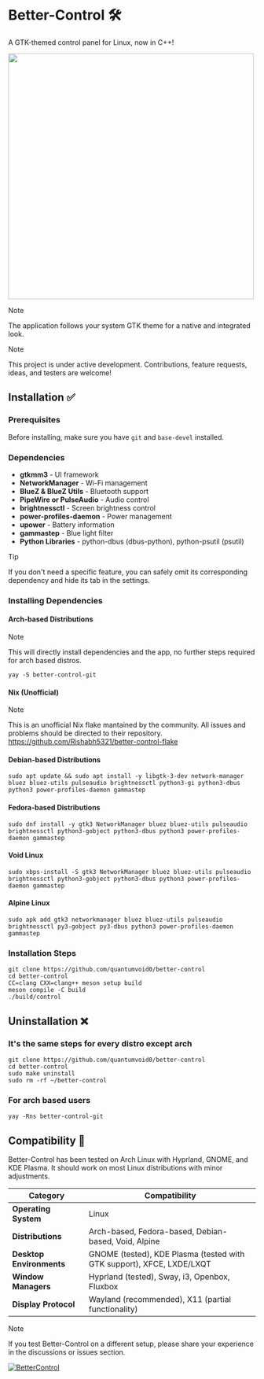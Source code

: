 # Better-Control 🛠️
A GTK-themed control panel for Linux, now in C++!

<img src="https://github.com/user-attachments/assets/b219415d-3dbf-4471-990d-bc8cd0f021c1" width="500">

> [!NOTE]
> The application follows your system GTK theme for a native and integrated look.

> [!NOTE]
> This project is under active development. Contributions, feature requests, ideas, and testers are welcome!

## Installation ✅

### Prerequisites
Before installing, make sure you have `git` and `base-devel` installed.

### Dependencies

- **gtkmm3** - UI framework
- **NetworkManager** - Wi-Fi management
- **BlueZ & BlueZ Utils** - Bluetooth support
- **PipeWire or PulseAudio** - Audio control
- **brightnessctl** - Screen brightness control
- **power-profiles-daemon** - Power management
- **upower** - Battery information
- **gammastep** - Blue light filter
- **Python Libraries** - python-dbus (dbus-python), python-psutil (psutil)

> [!TIP]
> If you don't need a specific feature, you can safely omit its corresponding dependency and hide its tab in the settings.

### Installing Dependencies

#### Arch-based Distributions
> [!NOTE]
> This will directly install dependencies and the app, no further steps required for arch based distros.
```
yay -S better-control-git
```

#### Nix (Unofficial)
> [!NOTE]
> This is an unofficial Nix flake mantained by the community. All issues and problems should be directed to their repository.
https://github.com/Rishabh5321/better-control-flake

#### Debian-based Distributions
```
sudo apt update && sudo apt install -y libgtk-3-dev network-manager bluez bluez-utils pulseaudio brightnessctl python3-gi python3-dbus python3 power-profiles-daemon gammastep
```

#### Fedora-based Distributions
```
sudo dnf install -y gtk3 NetworkManager bluez bluez-utils pulseaudio brightnessctl python3-gobject python3-dbus python3 power-profiles-daemon gammastep
```

#### Void Linux
```
sudo xbps-install -S gtk3 NetworkManager bluez bluez-utils pulseaudio brightnessctl python3-gobject python3-dbus python3 power-profiles-daemon gammastep
```

#### Alpine Linux
```
sudo apk add gtk3 networkmanager bluez bluez-utils pulseaudio brightnessctl py3-gobject py3-dbus python3 power-profiles-daemon gammastep
```

### Installation Steps
```
git clone https://github.com/quantumvoid0/better-control
cd better-control
CC=clang CXX=clang++ meson setup build
meson compile -C build
./build/control
```

## Uninstallation ❌

### It's the same steps for every distro except arch
```
git clone https://github.com/quantumvoid0/better-control
cd better-control
sudo make uninstall
sudo rm -rf ~/better-control
```
### For arch based users
```
yay -Rns better-control-git
```

## Compatibility 📄

Better-Control has been tested on Arch Linux with Hyprland, GNOME, and KDE Plasma. It should work on most Linux distributions with minor adjustments.

| **Category** | **Compatibility** |
|--------------|-------------------|
| **Operating System** | Linux |
| **Distributions** | Arch-based, Fedora-based, Debian-based, Void, Alpine |
| **Desktop Environments** | GNOME (tested), KDE Plasma (tested with GTK support), XFCE, LXDE/LXQT |
| **Window Managers** | Hyprland (tested), Sway, i3, Openbox, Fluxbox |
| **Display Protocol** | Wayland (recommended), X11 (partial functionality) |

> [!NOTE]
> If you test Better-Control on a different setup, please share your experience in the discussions or issues section.

[![BetterControl](https://img.shields.io/badge/🐧-999999?style=for-the-badge&logo=BetterControl&label=BetterControl&labelColor=333333)](https://aur.archlinux.org/packages/better-control-git)
